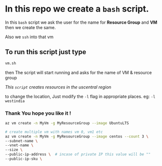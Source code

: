 # In this repo we create a `bash` script.

In this `bash` script we ask the user for the name for **Resource Group** and **VM**
then we create the same. 

Also we `ssh` into that vm 

## To run this script just type 
```bash
vm.sh
```
then The script will start running 
and asks for the name of VM & resource group

*This `script` creates resources in the uscentral region*

to change the location, Just modify the `-l` flag 
in appropriate places.
eg: ` -l westindia `

### Thank You hope you like it ! 

```sh
az vm create -n MyVm -g MyResourceGroup --image UbuntuLTS

# create multiple vm with names vm 0, vm1 etc
az vm create -n MyVm -g MyResourceGroup --image centos --count 3 \
--subnet-name \
--vnet-name \
--size \ 
--public-ip-address \  # incase of private IP this value will be ""
--public-ip-sku \ 


```
